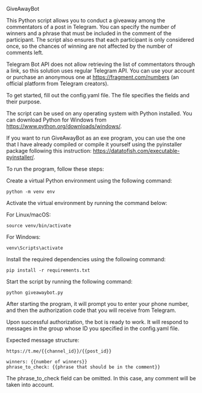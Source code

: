 GiveAwayBot

This Python script allows you to conduct a giveaway among the commentators of a post in Telegram. You can specify the number of winners and a phrase that must be included in the comment of the participant. The script also ensures that each participant is only considered once, so the chances of winning are not affected by the number of comments left.

Telegram Bot API does not allow retrieving the list of commentators through a link, so this solution uses regular Telegram API. You can use your account or purchase an anonymous one at https://fragment.com/numbers (an official platform from Telegram creators).

To get started, fill out the config.yaml file. The file specifies the fields and their purpose.

The script can be used on any operating system with Python installed. You can download Python for Windows from https://www.python.org/downloads/windows/.

If you want to run GiveAwayBot as an exe program, you can use the one that I have already compiled or compile it yourself using the pyinstaller package following this instruction: https://datatofish.com/executable-pyinstaller/.

To run the program, follow these steps:

Create a virtual Python environment using the following command:

```
python -m venv env
```

Activate the virtual environment by running the command below:

For Linux/macOS:
```
source venv/bin/activate
```

For Windows:
```
venv\Scripts\activate
```
Install the required dependencies using the following command:
```
pip install -r requirements.txt
```
Start the script by running the following command:
```
python giveawaybot.py
```

After starting the program, it will prompt you to enter your phone number, and then the authorization code that you will receive from Telegram.

Upon successful authorization, the bot is ready to work. It will respond to messages in the group whose ID you specified in the config.yaml file.

Expected message structure:
```
https://t.me/{{channel_id}}/{{post_id}}

winners: {{number of winners}}
phrase_to_check: {{phrase that should be in the comment}}
```

The phrase_to_check field can be omitted. In this case, any comment will be taken into account.

